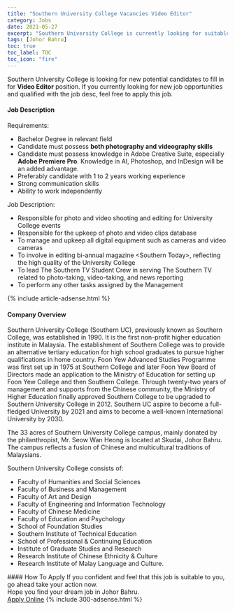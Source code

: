 ```yaml
---
title: "Southern University College Vacancies Video Editor" 
category: Jobs 
date: 2021-05-27 
excerpt: "Southern University College is currently looking for suitable person to fill in the Video Editor which based in Johor Bahru" 
tags: [Johor Bahru] 
toc: true 
toc_label: TOC 
toc_icon: "fire" 
--- 
```


<p>Southern University College is looking for new potential candidates to fill in for <b>Video Editor</b> position. If you currently looking for new job opportunities and qualified with the job desc, feel free to apply this job.
</p><div><div><h4>Job Description</h4></div><div><div><span><div><p>Requirements:</p><ul><li>Bachelor Degree in relevant field</li><li>Candidate must possess <strong>both photography and videography skills</strong></li><li>Candidate must possess knowledge in Adobe Creative Suite, especially <strong>Adobe Premiere Pro</strong>. Knowledge in AI, Photoshop, and InDesign will be an added advantage.&#160;</li><li>Preferably candidate with 1 to 2 years working experience</li><li>Strong communication skills</li><li>Ability to work independently</li></ul><p>Job Description:</p><ul><li>Responsible for photo and video shooting and editing for University College events</li><li>Responsible for the upkeep of photo and video clips database</li><li>To manage and upkeep all digital equipment such as cameras and video cameras</li><li>To involve in editing bi-annual magazine &lt;Southern Today&gt;, reflecting the high quality of the University College</li><li>To lead The Southern TV Student Crew in serving The Southern TV related to photo-taking, video-taking, and news reporting</li><li>To perform any other tasks assigned by the Management</li></ul></div></span></div></div></div> 
{% include article-adsense.html %} 
<div><div><h4>Company Overview</h4></div><div><div><span><div><p>Southern University College (Southern UC), previously known as Southern College, was established in 1990. It is the first non-profit higher education institute in Malaysia. The establishment of Southern College was to provide an alternative tertiary education for high school graduates to pursue higher qualifications in home country. Foon Yew Advanced Studies Programme was first set up in 1975 at Southern College and later Foon Yew Board of Directors made an application to the Ministry of Education for setting up Foon Yew College and then Southern College. Through twenty-two years of management and supports from the Chinese community, the Ministry of Higher Education finally approved Southern College to be upgraded to Southern University College in 2012. Southern UC aspire to become a full-fledged University by 2021 and aims to become a well-known International University by 2030.</p><p>The 33 acres of Southern University College campus, mainly donated by the philanthropist, Mr. Seow Wan Heong is located at Skudai, Johor Bahru. The campus reflects a fusion of Chinese and multicultural traditions of Malaysians.</p><p>Southern University College consists of:</p><ul><li>Faculty of Humanities and Social Sciences</li><li>Faculty of Business and Management</li><li>Faculty of Art and Design</li><li>Faculty of Engineering and Information Technology</li><li>Faculty of Chinese Medicine</li><li>Faculty of Education and Psychology</li><li>School of Foundation Studies</li><li>Southern Institute of Technical Education</li><li>School of Professional &amp; Continuing Education</li><li>Institute of Graduate Studies and Research</li><li>Research Institute of Chinese Ethnicity &amp; Culture</li><li>Research Institute of Malay Language and Culture.</li></ul></div></span></div></div></div> 
#### How To Apply 
If you confident and feel that this job is suitable to you, go ahead take your action now. <br/> 
Hope you find your dream job in Johor Bahru. <br/> 
<a href="https://www.jobstreet.com.my/en/job/video-editor-4550921?jobId=jobstreet-my-job-4550921&" class="btn btn--info" target="_blank" rel="nofollow noopenner">Apply Online</a> 
{% include 300-adsense.html %} 